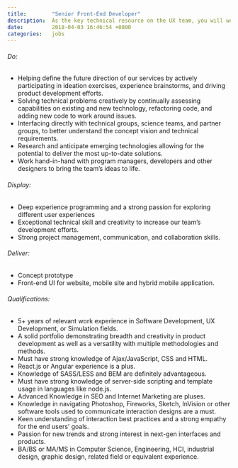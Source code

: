 ```yaml
---
title:        "Senior Front-End Developer"
description:  As the key technical resource on the UX team, you will work with other designers on the team to bring product concepts to life.
date:         2018-04-03 16:46:54 +0800
categories:   jobs
---
```

<!-- Do not leave new lines after each element. Elements after new lines will not be rendered. -->
<h6 class="-dark">Do:</h6>
<ul>
  <li>
    Helping define the future direction of our services by actively participating in ideation exercises, experience brainstorms, and driving product development efforts.
  </li>
  <li>
    Solving technical problems creatively by continually assessing capabilities on existing and new technology, refactoring code, and adding new code to work around issues.
  </li>
  <li>
    Interfacing directly with technical groups, science teams, and partner groups, to better understand the concept vision and technical requirements.
  </li>
  <li>
    Research and anticipate emerging technologies allowing for the potential to deliver the most up-to-date solutions.
  </li>
  <li>
    Work hand-in-hand with program managers, developers and other designers to bring the team’s ideas to life.
  </li>
</ul>
<h6 class="-dark">Display:</h6>
<ul>
  <li>
    Deep experience programming and a strong passion for exploring different user experiences
  </li>
  <li>
    Exceptional technical skill and creativity to increase our team’s development efforts.
  </li>
  <li>
    Strong project management, communication, and collaboration skills.
  </li>
</ul>
<h6 class="-dark">Deliver:</h6>
<ul>
  <li>
    Concept prototype
  </li>
  <li>
    Front-end UI for website, mobile site and hybrid mobile application.
  </li>
</ul>
<h6 class="-dark">Qualifications:</h6>
<ul>
  <li>
    5+ years of relevant work experience in Software Development, UX Development, or Simulation fields.
  </li>
  <li>
    A solid portfolio demonstrating breadth and creativity in product development as well as a versatility with multiple methodologies and methods.
  </li>
  <li>
    Must have strong knowledge of Ajax/JavaScript, CSS and HTML.
  </li>
  <li>
    React.js or Angular experience is a plus.
  </li>
  <li>
    Knowledge of SASS/LESS and BEM are definitely advantageous.
  </li>
  <li>
    Must have strong knowledge of server-side scripting and template usage in languages like node.js.
  </li>
  <li>
    Advanced Knowledge in SEO and Internet Marketing are pluses.
  </li>
  <li>
    Knowledge in navigating Photoshop, Fireworks, Sketch, InVision or other software tools used to communicate interaction designs are a must.
  </li>
  <li>
    Keen understanding of interaction best practices and a strong empathy for the end users’ goals.
  </li>
  <li>
    Passion for new trends and strong interest in next-gen interfaces and products.
  </li>
  <li>
    BA/BS or MA/MS in Computer Science, Engineering, HCI, industrial design, graphic design, related field or equivalent experience.
  </li>
</ul>